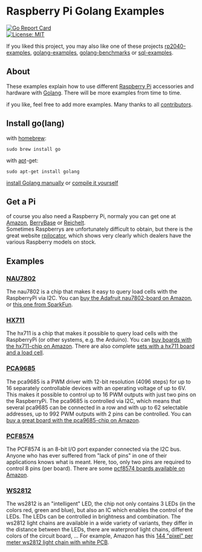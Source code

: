 # Raspberry Pi Golang Examples

[![Go Report Card](https://goreportcard.com/badge/github.com/simonwaldherr/rpi-examples)](https://goreportcard.com/report/github.com/simonwaldherr/rpi-examples)  
[![License: MIT](https://img.shields.io/badge/License-MIT-green.svg)](https://opensource.org/licenses/MIT)  

If you liked this project, you may also like one of these projects [rp2040-examples](https://github.com/SimonWaldherr/rp2040-examples), [golang-examples](https://github.com/SimonWaldherr/golang-examples), [golang-benchmarks](https://github.com/SimonWaldherr/golang-benchmarks) or [sql-examples](https://github.com/SimonWaldherr/sql-examples).

## About

These examples explain how to use different [Raspberry Pi](https://www.raspberrypi.org) accessories and hardware with [Golang](https://golang.org). There will be more examples from time to time.

if you like, feel free to add more examples. Many thanks to all [contributors](https://github.com/SimonWaldherr/rpi-examples/graphs/contributors).

## Install go(lang)

with [homebrew](http://mxcl.github.io/homebrew/):

```Shell
sudo brew install go
```

with [apt](http://packages.qa.debian.org/a/apt.html)-get:

```Shell
sudo apt-get install golang
```

[install Golang manually](https://golang.org/doc/install)
or
[compile it yourself](https://golang.org/doc/install/source)

## Get a Pi

of course you also need a Raspberry Pi, normaly you can get one at [Amazon](https://amzn.to/3xDegoT), [BerryBase](https://www.berrybase.de/raspberry-pi/) or [Reichelt](https://www.reichelt.de/raspberry-pi-compute-modul-4-8gb-ram-8gb-emmc-wlan-rpi-cm4w-8gb8gb-p290550.html?&nbc=1).  
Sometimes Raspberrys are unfortunately difficult to obtain, but there is the great website [rpilocator](https://rpilocator.com), which shows very clearly which dealers have the various Raspberry models on stock. 

## Examples

### [NAU7802](https://github.com/SimonWaldherr/rpi-examples/tree/master/nau7802) 
The nau7802 is a chip that makes it easy to query load cells with the RaspberryPi via I2C. 
You can [buy the Adafruit nau7802-board on Amazon](https://amzn.to/3ChGI1B), or [this one from SparkFun](https://amzn.to/3CkYPnk). 

### [HX711](https://github.com/SimonWaldherr/rpi-examples/tree/master/hx711) 
The hx711 is a chip that makes it possible to query load cells with the RaspberryPi (or other systems, e.g. the Arduino). 
You can [buy boards with the hx711-chip on Amazon](https://amzn.to/3LyGWFl). 
There are also complete [sets with a hx711 board and a load cell](https://amzn.to/3xHaFWY). 

### [PCA9685](https://github.com/SimonWaldherr/rpi-examples/tree/master/pca9685) 
The pca9685 is a PWM driver with 12-bit resolution (4096 steps) for up to 16 separately controllable devices with an operating voltage of up to 6V. This makes it possible to control up to 16 PWM outputs with just two pins on the RaspberryPi. 
The pca9685 is controlled via I2C, which means that several pca9685 can be connected in a row and with up to 62 selectable addresses, up to 992 PWM outputs with 2 pins can be controlled. 
You can [buy a great board with the pca9685-chip on Amazon](https://amzn.to/3DGVCAm). 

### [PCF8574](https://github.com/SimonWaldherr/rpi-examples/tree/master/pcf8574) 
The PCF8574 is an 8-bit I/O port expander connected via the I2C bus. Anyone who has ever suffered from "lack of pins" in one of their applications knows what is meant. Here, too, only two pins are required to control 8 pins (per board). 
There are some [pcf8574 boards available on Amazon](https://amzn.to/3R7sTaV).

### [WS2812](https://github.com/SimonWaldherr/rpi-examples/tree/master/ws2812) 
The ws2812 is an "intelligent" LED, the chip not only contains 3 LEDs (in the colors red, green and blue), but also an IC which enables the control of the LEDs. The LEDs can be controlled in brightness and combination. The ws2812 light chains are available in a wide variety of variants, they differ in the distance between the LEDs, there are waterproof light chains, different colors of the circuit board, ... 
For example, Amazon has this [144 "pixel" per meter ws2812 light chain with white PCB](https://amzn.to/3Sk0Hmm).

